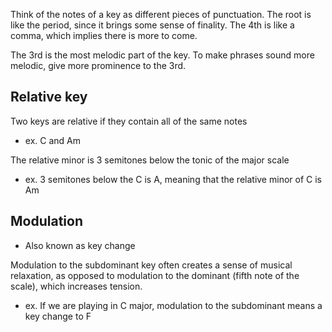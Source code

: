 
Think of the notes of a key as different pieces of punctuation. The root is like the period, since it brings some sense of finality. The 4th is like a comma, which implies there is more to come.

The 3rd is the most melodic part of the key. To make phrases sound more melodic, give more prominence to the 3rd.

## Relative key
Two keys are relative if they contain all of the same notes
- ex. C and Am

The relative minor is 3 semitones below the tonic of the major scale
- ex. 3 semitones below the C is A, meaning that the relative minor of C is Am

## Modulation
- Also known as key change

Modulation to the subdominant key often creates a sense of musical relaxation, as opposed to modulation to the dominant (fifth note of the scale), which increases tension.
- ex. If we are playing in C major, modulation to the subdominant means a key change to F